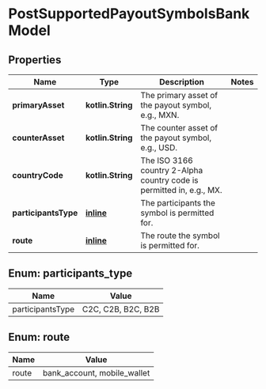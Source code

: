 
# PostSupportedPayoutSymbolsBankModel

## Properties
Name | Type | Description | Notes
------------ | ------------- | ------------- | -------------
**primaryAsset** | **kotlin.String** | The primary asset of the payout symbol, e.g., MXN. | 
**counterAsset** | **kotlin.String** | The counter asset of the payout symbol, e.g., USD. | 
**countryCode** | **kotlin.String** | The ISO 3166 country 2-Alpha country code is permitted in, e.g., MX. | 
**participantsType** | [**inline**](#ParticipantsType) | The participants the symbol is permitted for. | 
**route** | [**inline**](#Route) | The route the symbol is permitted for. | 


<a name="ParticipantsType"></a>
## Enum: participants_type
Name | Value
---- | -----
participantsType | C2C, C2B, B2C, B2B


<a name="Route"></a>
## Enum: route
Name | Value
---- | -----
route | bank_account, mobile_wallet



